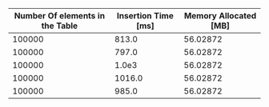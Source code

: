 | Number Of elements in the Table | Insertion Time [ms] | Memory Allocated [MB] |
| --- | --- | --- |
| 100000 | 813.0 | 56.02872 |
| 100000 | 797.0 | 56.02872 |
| 100000 | 1.0e3 | 56.02872 |
| 100000 | 1016.0 | 56.02872 |
| 100000 | 985.0 | 56.02872 |
